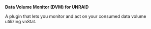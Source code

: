 **Data Volume Monitor (DVM) for UNRAID**

A plugin that lets you monitor and act on your consumed data volume utilizing vnStat.
